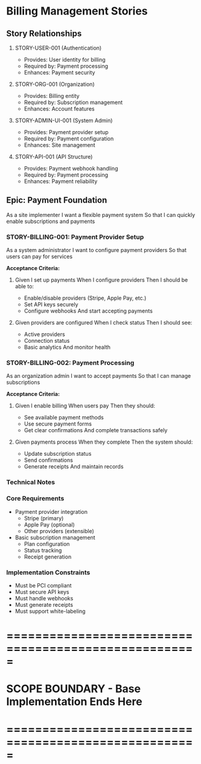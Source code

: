 # Billing Management Stories

## Story Relationships
1. STORY-USER-001 (Authentication)
   - Provides: User identity for billing
   - Required by: Payment processing
   - Enhances: Payment security

2. STORY-ORG-001 (Organization)
   - Provides: Billing entity
   - Required by: Subscription management
   - Enhances: Account features

3. STORY-ADMIN-UI-001 (System Admin)
   - Provides: Payment provider setup
   - Required by: Payment configuration
   - Enhances: Site management

4. STORY-API-001 (API Structure)
   - Provides: Payment webhook handling
   - Required by: Payment processing
   - Enhances: Payment reliability

## Epic: Payment Foundation
As a site implementer
I want a flexible payment system
So that I can quickly enable subscriptions and payments

### STORY-BILLING-001: Payment Provider Setup
As a system administrator
I want to configure payment providers
So that users can pay for services

**Acceptance Criteria:**
1. Given I set up payments
   When I configure providers
   Then I should be able to:
   - Enable/disable providers (Stripe, Apple Pay, etc.)
   - Set API keys securely
   - Configure webhooks
   And start accepting payments

2. Given providers are configured
   When I check status
   Then I should see:
   - Active providers
   - Connection status
   - Basic analytics
   And monitor health

### STORY-BILLING-002: Payment Processing
As an organization admin
I want to accept payments
So that I can manage subscriptions

**Acceptance Criteria:**
1. Given I enable billing
   When users pay
   Then they should:
   - See available payment methods
   - Use secure payment forms
   - Get clear confirmations
   And complete transactions safely

2. Given payments process
   When they complete
   Then the system should:
   - Update subscription status
   - Send confirmations
   - Generate receipts
   And maintain records

### Technical Notes

### Core Requirements
- Payment provider integration
  - Stripe (primary)
  - Apple Pay (optional)
  - Other providers (extensible)
- Basic subscription management
  - Plan configuration
  - Status tracking
  - Receipt generation

### Implementation Constraints
- Must be PCI compliant
- Must secure API keys
- Must handle webhooks
- Must generate receipts
- Must support white-labeling

# =====================================================
# SCOPE BOUNDARY - Base Implementation Ends Here
# ===================================================== 